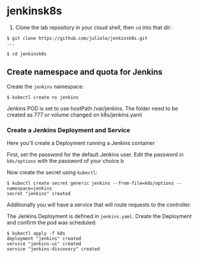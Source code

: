 # jenkinsk8s

1. Clone the lab repository in your cloud shell, then `cd` into that dir:

  ```shell
  $ git clone https://github.com/juliole/jenkinsk8s.git
  ...

  $ cd jenkinsk8s
  ```


## Create namespace and quota for Jenkins

Create the `jenkins` namespace:
```shell
$ kubectl create ns jenkins
```

Jenkins POD is set to use hostPath /var/jenkins. The folder need to be created as 777 or volume changed on k8s/jenkins.yaml

### Create a Jenkins Deployment and Service
Here you'll create a Deployment running a Jenkins container

First, set the password for the default Jenkins user. Edit the password in `k8s/options` with the password of your choice b


Now create the secret using `kubectl`:
```shell
$ kubectl create secret generic jenkins --from-file=k8s/options --namespace=jenkins
secret "jenkins" created
```

Additionally you will have a service that will route requests to the controller.

The Jenkins Deployment is defined in `jenkins.yaml`. Create the Deployment and confirm the pod was scheduled:

```shell
$ kubectl apply -f k8s
deployment "jenkins" created
service "jenkins-ui" created
service "jenkins-discovery" created
```
